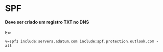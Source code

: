 # SPF 
#### Deve ser criado um registro TXT no DNS


Ex:
```
v=spf1 include:servers.adatum.com include:spf.protection.outlook.com -all
```

